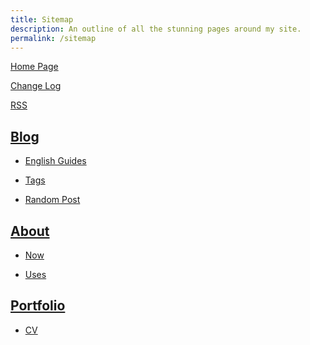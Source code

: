 ```yaml
---
title: Sitemap
description: An outline of all the stunning pages around my site. 
permalink: /sitemap
---
```


[Home Page](/)

[Change Log](/change-log)

[RSS](/feed.xml)

<section markdown=1 class=aside>

## [Blog](/blog)

- [English Guides](/english)

- [Tags](/blog/tags)

- [Random Post](/blog/random)

</section>

<section markdown=1 class=aside>

## [About](/about)

- [Now](/now)

- [Uses](/uses)

</section>

<section markdown=1 class=aside>

## [Portfolio](/portfolio)

- [CV](/cv)

</section>

<!-- ## Secret Pages! 

[RSS Club](/rss-club)

[Birthdays by Year](/bday) --> 